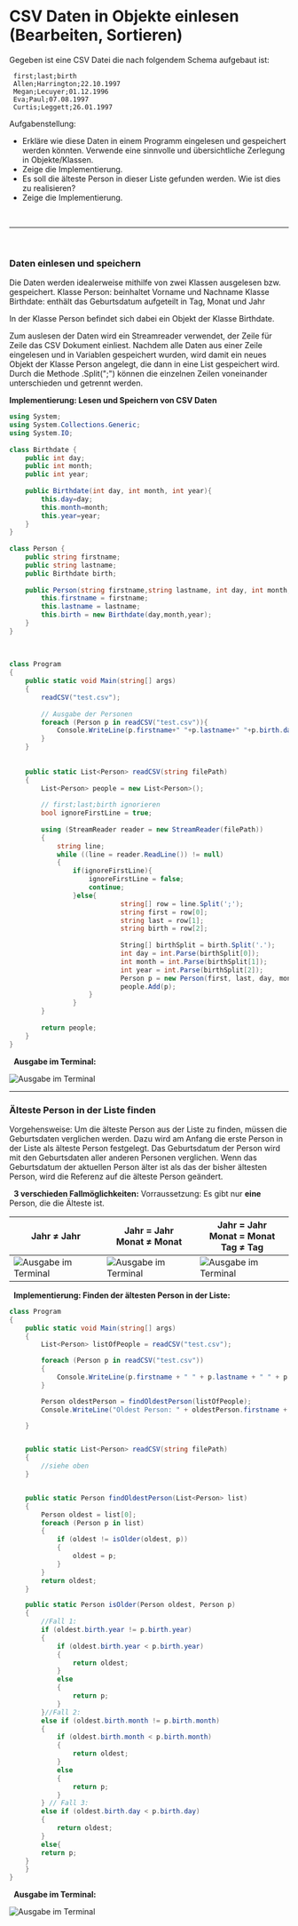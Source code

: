 # CSV Daten in Objekte einlesen (Bearbeiten, Sortieren)

Gegeben ist eine CSV Datei die nach folgendem Schema aufgebaut ist:

```
 first;last;birth
 Allen;Harrington;22.10.1997
 Megan;Lecuyer;01.12.1996
 Eva;Paul;07.08.1997
 Curtis;Leggett;26.01.1997
```

Aufgabenstellung:

- Erkläre wie diese Daten in einem Programm eingelesen und gespeichert werden könnten. Verwende eine sinnvolle und übersichtliche Zerlegung in Objekte/Klassen.
- Zeige die Implementierung.
- Es soll die älteste Person in dieser Liste gefunden werden. Wie ist dies zu realisieren?
- Zeige die Implementierung.


&nbsp;

---

&nbsp;

### Daten einlesen und speichern

Die Daten werden idealerweise mithilfe von zwei Klassen ausgelesen bzw. gespeichert.
Klasse Person: beinhaltet Vorname und Nachname
Klasse Birthdate: enthält das Geburtsdatum aufgeteilt in Tag, Monat und Jahr

In der Klasse Person befindet sich dabei ein Objekt der Klasse Birthdate.


Zum auslesen der Daten wird ein Streamreader verwendet, der Zeile für Zeile das CSV Dokument einliest. Nachdem alle Daten aus einer Zeile eingelesen und in Variablen gespeichert wurden, wird damit ein neues Objekt der Klasse Person angelegt, die dann in eine List gespeichert wird. Durch die Methode .Split(";") können die einzelnen Zeilen voneinander unterschieden und getrennt werden. 

**Implementierung: Lesen und Speichern von CSV Daten**


		
```cs
using System;
using System.Collections.Generic;
using System.IO;
    
class Birthdate {
    public int day;
    public int month;
    public int year;
    
    public Birthdate(int day, int month, int year){
    	this.day=day;
    	this.month=month;
    	this.year=year;
    }
} 
    
class Person {
    public string firstname;
    public string lastname;
    public Birthdate birth;
    
    public Person(string firstname,string lastname, int day, int month, int year){
    	this.firstname = firstname;
    	this.lastname = lastname;
    	this.birth = new Birthdate(day,month,year);
    }
}
    
    
    
class Program
{
    public static void Main(string[] args)
    {
    	readCSV("test.csv");
    		
    	// Ausgabe der Personen				
    	foreach (Person p in readCSV("test.csv")){
    	    Console.WriteLine(p.firstname+" "+p.lastname+" "+p.birth.day+"."+p.birth.month+"."+p.birth.year);
    	}			
    }
    
    
    public static List<Person> readCSV(string filePath)
    {
    	List<Person> people = new List<Person>();
    
    	// first;last;birth ignorieren
    	bool ignoreFirstLine = true;
    
    	using (StreamReader reader = new StreamReader(filePath))
    	{
    		string line;
    		while ((line = reader.ReadLine()) != null)
    		{
    			if(ignoreFirstLine){
    			    ignoreFirstLine = false;
    			    continue;
    			}else{
                            string[] row = line.Split(';');
                            string first = row[0];
                            string last = row[1];
                            string birth = row[2];
                
                            String[] birthSplit = birth.Split('.');
                            int day = int.Parse(birthSplit[0]);
                            int month = int.Parse(birthSplit[1]);
                            int year = int.Parse(birthSplit[2]);
                            Person p = new Person(first, last, day, month, year);
                            people.Add(p);
    		        }
    	        }
        }
    		
        return people;
    }
}
```

&nbsp;
**Ausgabe im Terminal:**

![Ausgabe im Terminal](./img/CSV_ausgeben.png)

---


### Älteste Person in der Liste finden

Vorgehensweise: Um die älteste Person aus der Liste zu finden, müssen die Geburtsdaten verglichen werden. Dazu wird am Anfang die erste Person in der Liste als älteste Person festgelegt. Das Geburtsdatum der Person wird mit den Geburtsdaten aller anderen Personen verglichen.
Wenn das Geburtsdatum der aktuellen Person älter ist als das der bisher ältesten Person, wird die Referenz auf die älteste Person geändert. 

&nbsp;
**3 verschieden Fallmöglichkeiten:**
Vorraussetzung: Es gibt nur **eine** Person, die die Älteste ist. 

| Jahr ≠ Jahr | Jahr = Jahr<br> Monat ≠ Monat | Jahr = Jahr<br>Monat = Monat<br>Tag ≠ Tag |
|----------|----------|----------|
| ![Ausgabe im Terminal](./img/Fall1.png)   | ![Ausgabe im Terminal](./img/Fall2.png)   | ![Ausgabe im Terminal](./img/Fall3.png)   |

&nbsp;
**Implementierung: Finden der ältesten Person in der Liste:**

```cs
class Program
{
    public static void Main(string[] args)
    {
        List<Person> listOfPeople = readCSV("test.csv");

        foreach (Person p in readCSV("test.csv"))
        {
            Console.WriteLine(p.firstname + " " + p.lastname + " " + p.birth.day + "." + p.birth.month + "." + p.birth.year);
        }

        Person oldestPerson = findOldestPerson(listOfPeople);
        Console.WriteLine("Oldest Person: " + oldestPerson.firstname + " " + oldestPerson.lastname);

    }


    public static List<Person> readCSV(string filePath)
    {
        //siehe oben
    }


    public static Person findOldestPerson(List<Person> list)
    {
        Person oldest = list[0];
        foreach (Person p in list)
        {
            if (oldest != isOlder(oldest, p))
            {
                oldest = p;
            }
        }
        return oldest;
    }

    public static Person isOlder(Person oldest, Person p)
    {
        //Fall 1:
        if (oldest.birth.year != p.birth.year)
        {
            if (oldest.birth.year < p.birth.year)
            {
                return oldest;
            }
            else
            {
                return p;
            }
        }//Fall 2:
        else if (oldest.birth.month != p.birth.month)
        {
            if (oldest.birth.month < p.birth.month)
            {
                return oldest;
            }
            else
            {
                return p;
            }
        } // Fall 3:
        else if (oldest.birth.day < p.birth.day)
        {
            return oldest;
        }
        else{ 
	    return p; 
	}
    }
}


```

&nbsp;
**Ausgabe im Terminal:**

![Ausgabe im Terminal](./img/Ausgabe_oldest.png)
